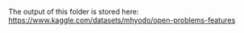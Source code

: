 The output of this folder is stored here:
https://www.kaggle.com/datasets/mhyodo/open-problems-features
